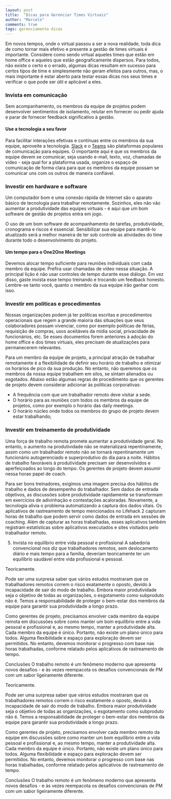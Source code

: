 ```yaml
---
layout: post
title:  "Dicas para Gerenciar Times Virtuais"
author: "Marcelo"
comments: true
tags: gerenciamento dicas
---
```

Em novos tempos, onde o virtual passou a ser a nova realidade, toda dica de como tornar mais efetivo e presente a gestão de times virtuais é importante. Considere como sendo virtual aqueles times que estão em home office e aqueles que estão geograficamente dispersos. Para todos, não existe o certo e o errado, algumas dicas resultam em sucesso para certos tipos de time e simplesmente não geram efeitos para outros, mas, o mais importante é estar aberto para testar essas dicas nos seus times e verificar o que pode ser útil e aplicável a eles.

### Invista em comunicação
Sem acompanhamento, os membros da equipe de projetos podem desenvolver sentimentos de isolamento, relutar em fornecer ou pedir ajuda e parar de fornecer feedback significativo à gestão.

#### Use a tecnologia a seu favor
Para facilitar interações efetivas e contínuas entre os membros da sua equipe, aproveite a tecnologia. <a href="https://slack.com/intl/pt-br/" target=_blank >Slack</a> e o <a href="https://www.microsoft.com/pt-br/microsoft-teams/group-chat-softwareTeams" target=_blank >Teams</a> são plataformas populares de comunicação para equipes. O importante aqui é que os membros da equipe devem se comunicar, seja usando e-mail, texto, voz, chamadas de vídeo - seja qual for a plataforma usada, organize o espaço de comunicação de forma clara para que os membros da equipe possam se comunicar uns com os outros de maneira confiável.

### Investir em hardware e software
Um computador bom e uma conexão rápida de Internet são o aparato básico de tecnologia para trabalhar remotamente. Sozinhos, eles não vão aumentar a produtividade das equipes virtuais - é aqui que um bom software de gestão de projetos entra em jogo.

O uso de um bom software de acompanhamento de tarefas, produtividade, cronograma e riscos é essencial. Sensibilizar sua equipe para mantê-lo atualizado será a melhor maneira de ter sob controle as atividades do time durante todo o desenvolvimento do projeto.

#### Um tempo para o One2One Meetings
Devemos alocar tempo suficiente para reuniões individuais com cada membro da equipe. Prefira usar chamadas de vídeo nessa situação. A principal lição é não usar controles de tempo durante esse diálogo. Em vez disso, gaste invista esse tempo treinando e trocando um feedback honesto. Lembre-se tanto você, quanto o membro da sua equipe irão ganhar com isso.

### Investir em políticas e procedimentos
Nossas organizações podem já ter políticas escritas e procedimentos operacionais que regem a grande maioria das situações que seus colaboradores possam vivenciar, como por exemplo políticas de férias, requisição de compras, usos aceitáveis da mídia social, privacidade de funcionários, etc. Se esses documentos forem anteriores à adoção do home office e dos times virtuais, eles precisam de atualizações para permanecerem relevantes.

Para um membro da equipe de projeto, a principal atração de trabalhar remotamente é a flexibilidade de definir seu horário de trabalho e otimizar os horários de pico da sua produção. No entanto, não queremos que os membros da nossa equipe trabalhem em silos, se sintam alienados ou esgotados. Abaixo estão algumas regras de procedimento que os gerentes de projeto devem considerar adicionar às políticas corporativas:
* A frequência com que um trabalhador remoto deve visitar a sede.
* O horário para as reuniões com todos os membros da equipe de projetos, como por exemplo o horário das daily meetings.
* O horário núcleo onde todos os membros do grupo de projeto devem estar trabalhando;

### Investir em treinamento de produtividade
Uma força de trabalho remota promete aumentar a produtividade geral. No entanto, o aumento na produtividade não se materializará repentinamente, assim como um trabalhador remoto não se tornará repentinamente um funcionário autogerenciado e superprodutivo do dia para a noite. Hábitos de trabalho favoráveis ​​à produtividade precisam ser desenvolvidos e aperfeiçoados ao longo do tempo. Os gerentes de projeto devem assumir nessa horao papel de coach.

Para ser bons treinadores, exigimos uma imagem precisa dos hábitos de trabalho e dados de desempenho do trabalhador. Sem dados de entrada objetivos, as discussões sobre produtividade rapidamente se transformam em exercícios de adivinhação e contestações acaloradas. Novamente, a tecnologia alivia o problema automatizando a captura dos dados vitais. Os aplicativos de rastreamento de tempo mencionados no Lifehack 2 capturam horas de trabalho que podem servir como dados de entrada em sessões de coaching. Além de capturar as horas trabalhadas, esses aplicativos também registram estatísticas sobre aplicativos executados e sites visitados pelo trabalhador remoto.

5. Invista no equilíbrio entre vida pessoal e profissional
A sabedoria convencional nos diz que trabalhadores remotos, sem deslocamento diário e mais tempo para a família, deveriam teoricamente ter um equilíbrio saudável entre vida profissional e pessoal.

Teoricamente.

Pode ser uma surpresa saber que vários estudos mostraram que os trabalhadores remotos correm o risco exatamente o oposto, devido à incapacidade de sair do modo de trabalho. Embora maior produtividade seja o objetivo de todas as organizações, o esgotamento como subproduto não é. Temos a responsabilidade de proteger o bem-estar dos membros da equipe para garantir sua produtividade a longo prazo.

Como gerentes de projeto, precisamos envolver cada membro da equipe remota em discussões sobre como manter um bom equilíbrio entre a vida pessoal e profissional e, ao mesmo tempo, manter a produtividade alta. Cada membro da equipe é único. Portanto, não existe um plano único para todos. Alguma flexibilidade e espaço para exploração devem ser permitidos. No entanto, devemos monitorar o progresso com base nas horas trabalhadas, conforme relatado pelos aplicativos de rastreamento de tempo.

Conclusões
O trabalho remoto é um fenômeno moderno que apresenta novos desafios - e às vezes reempacota os desafios convencionais de PM com um sabor ligeiramente diferente.

Teoricamente.

Pode ser uma surpresa saber que vários estudos mostraram que os trabalhadores remotos correm o risco exatamente o oposto, devido à incapacidade de sair do modo de trabalho. Embora maior produtividade seja o objetivo de todas as organizações, o esgotamento como subproduto não é. Temos a responsabilidade de proteger o bem-estar dos membros da equipe para garantir sua produtividade a longo prazo.

Como gerentes de projeto, precisamos envolver cada membro remoto da equipe em discussões sobre como manter um bom equilíbrio entre a vida pessoal e profissional e, ao mesmo tempo, manter a produtividade alta. Cada membro da equipe é único. Portanto, não existe um plano único para todos. Alguma flexibilidade e espaço para exploração devem ser permitidos. No entanto, devemos monitorar o progresso com base nas horas trabalhadas, conforme relatado pelos aplicativos de rastreamento de tempo.

Conclusões
O trabalho remoto é um fenômeno moderno que apresenta novos desafios - e às vezes reempacota os desafios convencionais de PM com um sabor ligeiramente diferente.
